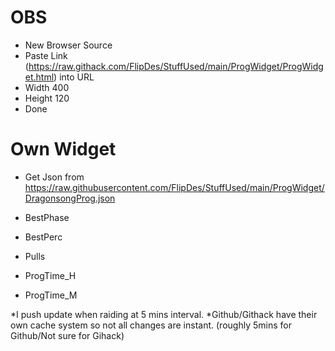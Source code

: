 # OBS

- New Browser Source
- Paste Link (https://raw.githack.com/FlipDes/StuffUsed/main/ProgWidget/ProgWidget.html) into URL 
- Width 400
- Height 120
- Done

# Own Widget

- Get Json from https://raw.githubusercontent.com/FlipDes/StuffUsed/main/ProgWidget/DragonsongProg.json

- BestPhase
- BestPerc 
- Pulls
- ProgTime_H
- ProgTime_M

*I push update when raiding at 5 mins interval.
*Github/Githack have their own cache system so not all changes are instant. (roughly 5mins for Github/Not sure for Gihack)
